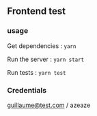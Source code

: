 ## Frontend test

### usage
Get dependencies : `yarn`

Run the server : `yarn start`

Run tests : `yarn test`

### Credentials
guillaume@test.com / azeaze